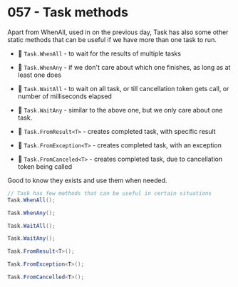 # 057 - Task methods #

Apart from WhenAll, used in on the previous day, Task has also some other static methods that can be useful if we have more than one task to run.

- 📌 `Task.WhenAll` - to wait for the results of multiple tasks
- 📌 `Task.WhenAny` - if we don't care about which one finishes, as long as at least one does
- 📌 `Task.WaitAll` - to wait on all task, or till cancellation token gets call, or number of milliseconds elapsed
- 📌 `Task.WaitAny` - similar to the above one, but we only care about one task.

- 📌 `Task.FromResult<T>` - creates completed task, with specific result
- 📌 `Task.FromException<T>` - creates completed task, with an exception
- 📌 `Task.FromCanceled<T>` - creates completed task, due to cancellation token being called

Good to know they exists and use them when needed.




```csharp
// Task has few methods that can be useful in certain situations
Task.WhenAll();

Task.WhenAny();

Task.WaitAll();

Task.WaitAny();

Task.FromResult<T>();

Task.FromException<T>();

Task.FromCancelled<T>();
```